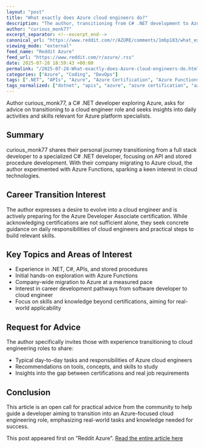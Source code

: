 ```yaml
---
layout: "post"
title: "What exactly does Azure cloud engineers do?"
description: "The author, transitioning from C# .NET development to Azure, seeks advice on becoming a cloud engineer. They share their experience with Azure Functions and training for Azure Developer Associate certification, and request practical insights into typical responsibilities and learning paths for Azure cloud engineers."
author: "curious_monk77"
excerpt_separator: <!--excerpt_end-->
canonical_url: "https://www.reddit.com/r/AZURE/comments/1mbp183/what_exactly_does_azure_cloud_engineers_do/"
viewing_mode: "external"
feed_name: "Reddit Azure"
feed_url: "https://www.reddit.com/r/azure/.rss"
date: 2025-07-28 18:59:43 +00:00
permalink: "/2025-07-28-What-exactly-does-Azure-cloud-engineers-do.html"
categories: ["Azure", "Coding", "DevOps"]
tags: [".NET", "APIs", "Azure", "Azure Certification", "Azure Functions", "C#", "Career Transition", "Cloud Development", "Cloud Engineer", "Cloud Migration", "Coding", "Community", "DevOps"]
tags_normalized: ["dotnet", "apis", "azure", "azure certification", "azure functions", "csharp", "career transition", "cloud development", "cloud engineer", "cloud migration", "coding", "community", "devops"]
---
```


Author curious_monk77, a C# .NET developer exploring Azure, asks for advice on transitioning to a cloud engineer role and seeks insights into daily activities and skills relevant for Azure platform specialists.<!--excerpt_end-->

## Summary

curious_monk77 shares their personal journey transitioning from a full stack developer to a specialized C# .NET developer, focusing on API and stored procedure development. With their company migrating to Azure cloud, the author experimented with Azure Functions, sparking a keen interest in cloud technologies.

## Career Transition Interest

The author expresses a desire to evolve into a cloud engineer and is actively preparing for the Azure Developer Associate certification. While acknowledging certifications are not sufficient alone, they seek concrete guidance on daily responsibilities of cloud engineers and practical steps to build relevant skills.

## Key Topics and Areas of Interest

- Experience in .NET, C#, APIs, and stored procedures
- Initial hands-on exploration with Azure Functions
- Company-wide migration to Azure at a measured pace
- Interest in career development pathways from software developer to cloud engineer
- Focus on skills and knowledge beyond certifications, aiming for real-world applicability

## Request for Advice

The author specifically invites those with experience transitioning to cloud engineering roles to share:

- Typical day-to-day tasks and responsibilities of Azure cloud engineers
- Recommendations on tools, concepts, and skills to study
- Insights into the gap between certifications and real job requirements

## Conclusion

This article is an open call for practical advice from the community to help guide a developer aiming to transition into an Azure-focused cloud engineering role, emphasizing real-world tasks and knowledge needed for success.

This post appeared first on "Reddit Azure". [Read the entire article here](https://www.reddit.com/r/AZURE/comments/1mbp183/what_exactly_does_azure_cloud_engineers_do/)
